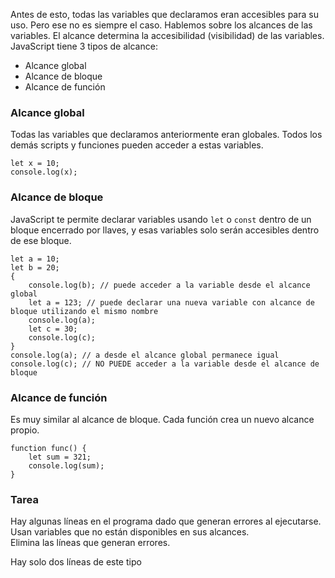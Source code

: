 Antes de esto, todas las variables que declaramos eran accesibles para su uso. Pero ese no es siempre el caso. Hablemos sobre los alcances de las variables. El alcance determina la accesibilidad (visibilidad) de las variables.  
JavaScript tiene 3 tipos de alcance:  
- Alcance global  
- Alcance de bloque  
- Alcance de función  

### Alcance global  
Todas las variables que declaramos anteriormente eran globales. Todos los demás scripts y funciones pueden acceder a estas variables.  
```
let x = 10;
console.log(x);
```

### Alcance de bloque  
JavaScript te permite declarar variables usando `let` o `const` dentro de un bloque encerrado por llaves, y esas variables solo serán accesibles dentro de ese bloque.  
```
let a = 10;
let b = 20;
{
    console.log(b); // puede acceder a la variable desde el alcance global
    let a = 123; // puede declarar una nueva variable con alcance de bloque utilizando el mismo nombre
    console.log(a);
    let c = 30;
    console.log(c);
}
console.log(a); // a desde el alcance global permanece igual
console.log(c); // NO PUEDE acceder a la variable desde el alcance de bloque
```

### Alcance de función  
Es muy similar al alcance de bloque. Cada función crea un nuevo alcance propio.  
```
function func() {
    let sum = 321;
    console.log(sum);
}
```

### Tarea  
Hay algunas líneas en el programa dado que generan errores al ejecutarse. Usan variables que no están disponibles en sus alcances.  
Elimina las líneas que generan errores.  

<div class="hint">
  Hay solo dos líneas de este tipo
</div>
